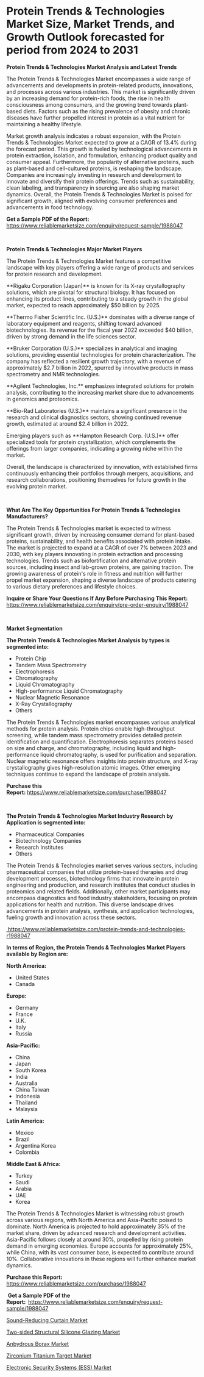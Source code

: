 <p><h1>Protein Trends & Technologies Market Size, Market Trends, and Growth Outlook forecasted for period from 2024 to 2031</h1></p><p><strong>Protein Trends & Technologies Market Analysis and Latest Trends</strong></p>
<p><p>The Protein Trends & Technologies Market encompasses a wide range of advancements and developments in protein-related products, innovations, and processes across various industries. This market is significantly driven by an increasing demand for protein-rich foods, the rise in health consciousness among consumers, and the growing trend towards plant-based diets. Factors such as the rising prevalence of obesity and chronic diseases have further propelled interest in protein as a vital nutrient for maintaining a healthy lifestyle.</p><p>Market growth analysis indicates a robust expansion, with the Protein Trends & Technologies Market expected to grow at a CAGR of 13.4% during the forecast period. This growth is fueled by technological advancements in protein extraction, isolation, and formulation, enhancing product quality and consumer appeal. Furthermore, the popularity of alternative proteins, such as plant-based and cell-cultured proteins, is reshaping the landscape. Companies are increasingly investing in research and development to innovate and diversify their protein offerings. Trends such as sustainability, clean labeling, and transparency in sourcing are also shaping market dynamics. Overall, the Protein Trends & Technologies Market is poised for significant growth, aligned with evolving consumer preferences and advancements in food technology.</p></p>
<p><strong>Get a Sample PDF of the Report:&nbsp;</strong> <a href="https://www.reliablemarketsize.com/enquiry/request-sample/1988047?utm_campaign=1590&utm_medium=2&utm_source=Github&utm_content=ia&utm_term=25102024&utm_id=protein-trends-technologies">https://www.reliablemarketsize.com/enquiry/request-sample/1988047</a></p>
<p>&nbsp;</p>
<p><strong>Protein Trends & Technologies Major Market Players</strong></p>
<p><p>The Protein Trends & Technologies Market features a competitive landscape with key players offering a wide range of products and services for protein research and development. </p><p>**Rigaku Corporation (Japan)** is known for its X-ray crystallography solutions, which are pivotal for structural biology. It has focused on enhancing its product lines, contributing to a steady growth in the global market, expected to reach approximately $50 billion by 2025. </p><p>**Thermo Fisher Scientific Inc. (U.S.)** dominates with a diverse range of laboratory equipment and reagents, shifting toward advanced biotechnologies. Its revenue for the fiscal year 2022 exceeded $40 billion, driven by strong demand in the life sciences sector.</p><p>**Bruker Corporation (U.S.)** specializes in analytical and imaging solutions, providing essential technologies for protein characterization. The company has reflected a resilient growth trajectory, with a revenue of approximately $2.7 billion in 2022, spurred by innovative products in mass spectrometry and NMR technologies.</p><p>**Agilent Technologies, Inc.** emphasizes integrated solutions for protein analysis, contributing to the increasing market share due to advancements in genomics and proteomics. </p><p>**Bio-Rad Laboratories (U.S.)** maintains a significant presence in the research and clinical diagnostics sectors, showing continued revenue growth, estimated at around $2.4 billion in 2022.</p><p>Emerging players such as **Hampton Research Corp. (U.S.)** offer specialized tools for protein crystallization, which complements the offerings from larger companies, indicating a growing niche within the market.</p><p>Overall, the landscape is characterized by innovation, with established firms continuously enhancing their portfolios through mergers, acquisitions, and research collaborations, positioning themselves for future growth in the evolving protein market.</p></p>
<p>&nbsp;</p>
<p><strong>What Are The Key Opportunities For Protein Trends & Technologies Manufacturers?</strong></p>
<p><p>The Protein Trends & Technologies market is expected to witness significant growth, driven by increasing consumer demand for plant-based proteins, sustainability, and health benefits associated with protein intake. The market is projected to expand at a CAGR of over 7% between 2023 and 2030, with key players innovating in protein extraction and processing technologies. Trends such as biofortification and alternative protein sources, including insect and lab-grown proteins, are gaining traction. The growing awareness of protein's role in fitness and nutrition will further propel market expansion, shaping a diverse landscape of products catering to various dietary preferences and lifestyle choices.</p></p>
<p><strong>Inquire or Share Your Questions If Any Before Purchasing This Report:</strong> <a href="https://www.reliablemarketsize.com/enquiry/pre-order-enquiry/1988047?utm_campaign=1590&utm_medium=2&utm_source=Github&utm_content=ia&utm_term=25102024&utm_id=protein-trends-technologies">https://www.reliablemarketsize.com/enquiry/pre-order-enquiry/1988047</a></p>
<p>&nbsp;</p>
<p><strong>Market Segmentation</strong></p>
<p><strong>The Protein Trends & Technologies Market Analysis by types is segmented into:</strong></p>
<p><ul><li>Protein Chip</li><li>Tandem Mass Spectrometry</li><li>Electrophoresis</li><li>Chromatography</li><li>Liquid Chromatography</li><li>High-performance Liquid Chromatography</li><li>Nuclear Magnetic Resonance</li><li>X-Ray Crystallography</li><li>Others</li></ul></p>
<p><p>The Protein Trends & Technologies market encompasses various analytical methods for protein analysis. Protein chips enable high-throughput screening, while tandem mass spectrometry provides detailed protein identification and quantification. Electrophoresis separates proteins based on size and charge, and chromatography, including liquid and high-performance liquid chromatography, is used for purification and separation. Nuclear magnetic resonance offers insights into protein structure, and X-ray crystallography gives high-resolution atomic images. Other emerging techniques continue to expand the landscape of protein analysis.</p></p>
<p><strong>Purchase this Report:&nbsp;</strong><a href="https://www.reliablemarketsize.com/purchase/1988047?utm_campaign=1590&utm_medium=2&utm_source=Github&utm_content=ia&utm_term=25102024&utm_id=protein-trends-technologies">https://www.reliablemarketsize.com/purchase/1988047</a></p>
<p>&nbsp;</p>
<p><strong>The Protein Trends & Technologies Market Industry Research by Application is segmented into:</strong></p>
<p><ul><li>Pharmaceutical Companies</li><li>Biotechnology Companies</li><li>Research Institutes</li><li>Others</li></ul></p>
<p><p>The Protein Trends & Technologies market serves various sectors, including pharmaceutical companies that utilize protein-based therapies and drug development processes, biotechnology firms that innovate in protein engineering and production, and research institutes that conduct studies in proteomics and related fields. Additionally, other market participants may encompass diagnostics and food industry stakeholders, focusing on protein applications for health and nutrition. This diverse landscape drives advancements in protein analysis, synthesis, and application technologies, fueling growth and innovation across these sectors.</p></p>
<p><a href="https://www.reliablemarketsize.com/protein-trends-and-technologies-r1988047?utm_campaign=1590&utm_medium=2&utm_source=Github&utm_content=ia&utm_term=25102024&utm_id=protein-trends-technologies">&nbsp;https://www.reliablemarketsize.com/protein-trends-and-technologies-r1988047</a></p>
<p><strong>In terms of Region, the Protein Trends & Technologies Market Players available by Region are:</strong></p>
<p>
    <p> <strong> North America: </strong>
        <ul>
            <li>United States</li>
            <li>Canada</li>
        </ul>
        </p> 
    <p> <strong> Europe: </strong>
        <ul>
            <li>Germany</li>
            <li>France</li>
            <li>U.K.</li>
            <li>Italy</li>
            <li>Russia</li>
        </ul>
        </p> 
    <p> <strong> Asia-Pacific: </strong>
        <ul>
            <li>China</li>
            <li>Japan</li>
            <li>South Korea</li>
            <li>India</li>
            <li>Australia</li>
            <li>China Taiwan</li>
            <li>Indonesia</li>
            <li>Thailand</li>
            <li>Malaysia</li>
        </ul>
        </p> 
    <p> <strong> Latin America: </strong>
        <ul>
            <li>Mexico</li>
            <li>Brazil</li>
            <li>Argentina Korea</li>
            <li>Colombia</li>
        </ul>
        </p> 
    <p> <strong> Middle East & Africa: </strong>
        <ul>
            <li>Turkey</li>
            <li>Saudi</li>
            <li>Arabia</li>
            <li>UAE</li>
            <li>Korea</li>
        </ul>
    </p>
    </p>
<p><p>The Protein Trends & Technologies Market is witnessing robust growth across various regions, with North America and Asia-Pacific poised to dominate. North America is projected to hold approximately 35% of the market share, driven by advanced research and development activities. Asia-Pacific follows closely at around 30%, propelled by rising protein demand in emerging economies. Europe accounts for approximately 25%, while China, with its vast consumer base, is expected to contribute around 10%. Collaborative innovations in these regions will further enhance market dynamics.</p></p>
<p><strong>Purchase this Report: </strong><a href="https://www.reliablemarketsize.com/purchase/1988047?utm_campaign=1590&utm_medium=2&utm_source=Github&utm_content=ia&utm_term=25102024&utm_id=protein-trends-technologies">https://www.reliablemarketsize.com/purchase/1988047</a></p>
<p>&nbsp;<strong>Get a Sample PDF of the Report:&nbsp;&nbsp;</strong><a href="https://www.reliablemarketsize.com/enquiry/request-sample/1988047?utm_campaign=1590&utm_medium=2&utm_source=Github&utm_content=ia&utm_term=25102024&utm_id=protein-trends-technologies">https://www.reliablemarketsize.com/enquiry/request-sample/1988047</a></p>
<p><strong></strong></p>
<p><p><a href="https://www.linkedin.com/pulse/global-sound-reducing-curtain-market-trends-forecasts-strategic-vtgyf?utm_campaign=1590&utm_medium=2&utm_source=Github&utm_content=ia&utm_term=25102024&utm_id=protein-trends-technologies">Sound-Reducing Curtain Market</a></p><p><a href="https://www.linkedin.com/pulse/sustainability-trends-two-sided-structural-silicone-glazing-byxnf?utm_campaign=1590&utm_medium=2&utm_source=Github&utm_content=ia&utm_term=25102024&utm_id=protein-trends-technologies">Two-sided Structural Silicone Glazing Market</a></p><p><a href="https://www.linkedin.com/pulse/anbydrous-borax-market-transformation-comparative-analysis-rkmcf?utm_campaign=1590&utm_medium=2&utm_source=Github&utm_content=ia&utm_term=25102024&utm_id=protein-trends-technologies">Anbydrous Borax Market</a></p><p><a href="https://www.linkedin.com/pulse/zirconium-titanium-target-market-overview-forecast-2024--50abc?utm_campaign=1590&utm_medium=2&utm_source=Github&utm_content=ia&utm_term=25102024&utm_id=protein-trends-technologies">Zirconium Titanium Target Market</a></p><p><a href="https://github.com/FlorianWolf90/Market-Research-Report-List-1/blob/main/electronic-security-systems-ess-market.md?utm_campaign=1590&utm_medium=2&utm_source=Github&utm_content=ia&utm_term=25102024&utm_id=protein-trends-technologies">Electronic Security Systems (ESS) Market</a></p></p>